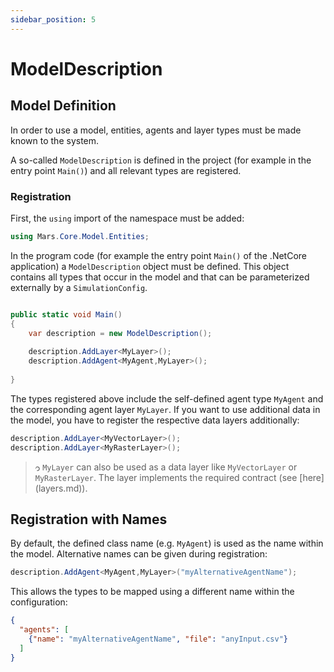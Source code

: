 ```yaml
---
sidebar_position: 5
---
```


# ModelDescription

## Model Definition

In order to use a model, entities, agents and layer types must be made known to the system.

A so-called `ModelDescription` is defined in the project (for example in the entry point `Main()`) and all relevant types are registered.

### Registration

First, the ``using`` import of the namespace must be added:

```c#
using Mars.Core.Model.Entities;
```

In the program code (for example the entry point ``Main()`` of the .NetCore application) a `ModelDescription` object must be defined. This object contains all types that occur in the model and that can be parameterized externally by a `SimulationConfig`. 

```c#

public static void Main() 
{
    var description = new ModelDescription();
    
    description.AddLayer<MyLayer>();
    description.AddAgent<MyAgent,MyLayer>();
 
}
```

The types registered above include the self-defined agent type ``MyAgent`` and the corresponding agent layer ``MyLayer``. If you want to use additional data in the model, you have to register the respective data layers additionally:

```c#
description.AddLayer<MyVectorLayer>();
description.AddLayer<MyRasterLayer>();
```

> &#57615; ``MyLayer`` can also be used as a data layer like ``MyVectorLayer`` or ``MyRasterLayer``. The layer implements the required contract (see [here] (layers.md)).

## Registration with Names

By default, the defined class name (e.g. `MyAgent`) is used as the name within the model. Alternative names can be given during registration:

```c#
description.AddAgent<MyAgent,MyLayer>("myAlternativeAgentName");
```  

This allows the types to be mapped using a different name within the configuration:

```json
{
  "agents": [
    {"name": "myAlternativeAgentName", "file": "anyInput.csv"}
  ]
}
```